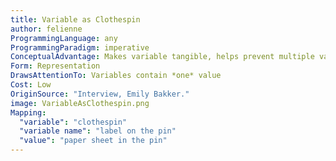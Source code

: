 ```yaml
---
title: Variable as Clothespin
author: felienne
ProgrammingLanguage: any
ProgrammingParadigm: imperative
ConceptualAdvantage: Makes variable tangible, helps prevent multiple values misconception
Form: Representation
DrawsAttentionTo: Variables contain *one* value
Cost: Low
OriginSource: "Interview, Emily Bakker."
image: VariableAsClothespin.png
Mapping:
  "variable": "clothespin"
  "variable name": "label on the pin"
  "value": "paper sheet in the pin"
---
```

